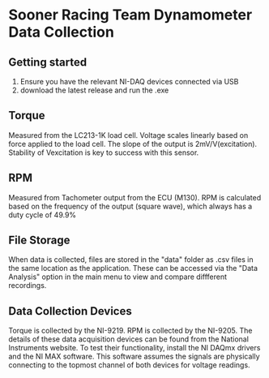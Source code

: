 # Sooner Racing Team Dynamometer Data Collection

## Getting started
1. Ensure you have the relevant NI-DAQ devices connected via USB
2. download the latest release and run the .exe

## Torque
Measured from the LC213-1K load cell. Voltage scales linearly based on force applied to the load cell. The slope of the output is 2mV/V(excitation). Stability of Vexcitation is key to success with this sensor.

## RPM
Measured from Tachometer output from the ECU (M130). RPM is calculated based on the frequency of the output (square wave), which always has a duty cycle of 49.9%

## File Storage
When data is collected, files are stored in the "data" folder as .csv files in the same location as the application. These can be accessed via the "Data Analysis" option in the main menu to view and compare diffferent recordings.

## Data Collection Devices
Torque is collected by the NI-9219. RPM is collected by the NI-9205. The details of these data acquisition devices can be found from the National Instruments website. To test their functionality, install the NI DAQmx drivers and the NI MAX software. 
This software assumes the signals are physically connecting to the topmost channel of both devices for voltage readings.



